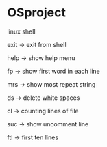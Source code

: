 # OSproject
linux shell

exit -> exit from shell

help -> show help menu

fp -> show first word in each line

mrs -> show most repeat string

ds -> delete white spaces

cl -> counting lines of file 

suc -> show uncomment line

ftl -> first ten lines
